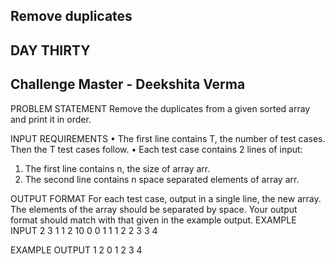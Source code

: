## Remove duplicates 
## DAY THIRTY 
## Challenge Master - Deekshita Verma 

PROBLEM STATEMENT
Remove the duplicates from a given sorted array and print it in order.

INPUT REQUIREMENTS
•	The first line contains T, the number of test cases. Then the T test cases follow.
•	Each test case contains 2 lines of input:
1.	The first line contains n, the size of array arr.
2.	The second line contains n space separated elements of array arr.

OUTPUT FORMAT
For each test case, output in a single line, the new array. The elements of the array should be separated by space. Your output format should match with that given in the example output.
EXAMPLE INPUT
2
3
1 1 2
10
0 0 1 1 1 2 2 3 3 4

EXAMPLE OUTPUT
1 2
0 1 2 3 4
